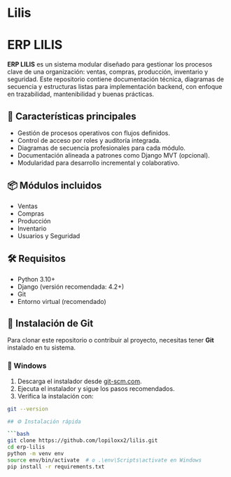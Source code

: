 # Lilis

# ERP LILIS

**ERP LILIS** es un sistema modular diseñado para gestionar los procesos clave de una organización: ventas, compras, producción, inventario y seguridad. Este repositorio contiene documentación técnica, diagramas de secuencia y estructuras listas para implementación backend, con enfoque en trazabilidad, mantenibilidad y buenas prácticas.

## 🚀 Características principales

- Gestión de procesos operativos con flujos definidos.
- Control de acceso por roles y auditoría integrada.
- Diagramas de secuencia profesionales para cada módulo.
- Documentación alineada a patrones como Django MVT (opcional).
- Modularidad para desarrollo incremental y colaborativo.

## 📦 Módulos incluidos

- Ventas  
- Compras  
- Producción  
- Inventario  
- Usuarios y Seguridad



## 🛠️ Requisitos

- Python 3.10+
- Django (versión recomendada: 4.2+)
- Git
- Entorno virtual (recomendado)

## 🧰 Instalación de Git

Para clonar este repositorio o contribuir al proyecto, necesitas tener **Git** instalado en tu sistema.

### 🔧 Windows

1. Descarga el instalador desde [git-scm.com](https://git-scm.com/download/win).
2. Ejecuta el instalador y sigue los pasos recomendados.
3. Verifica la instalación con:

```bash
git --version

## ⚙️ Instalación rápida

```bash
git clone https://github.com/lopiloxx2/lilis.git
cd erp-lilis
python -m venv env
source env/bin/activate  # o .\env\Scripts\activate en Windows
pip install -r requirements.txt
